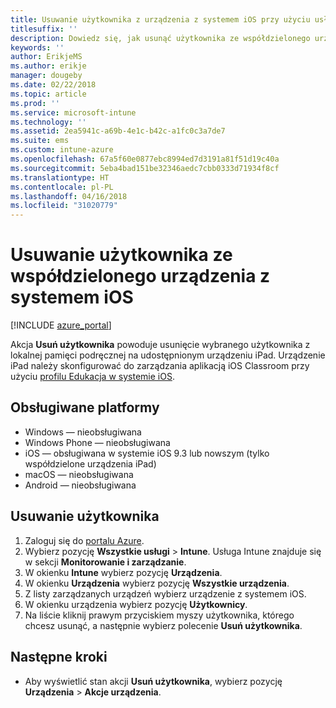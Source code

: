 ```yaml
---
title: Usuwanie użytkownika z urządzenia z systemem iOS przy użyciu usługi Microsoft Intune
titlesuffix: ''
description: Dowiedz się, jak usunąć użytkownika ze współdzielonego urządzenia z systemem iOS przy użyciu usługi Intune.
keywords: ''
author: ErikjeMS
ms.author: erikje
manager: dougeby
ms.date: 02/22/2018
ms.topic: article
ms.prod: ''
ms.service: microsoft-intune
ms.technology: ''
ms.assetid: 2ea5941c-a69b-4e1c-b42c-a1fc0c3a7de7
ms.suite: ems
ms.custom: intune-azure
ms.openlocfilehash: 67a5f60e0877ebc8994ed7d3191a81f51d19c40a
ms.sourcegitcommit: 5eba4bad151be32346aedc7cbb0333d71934f8cf
ms.translationtype: HT
ms.contentlocale: pl-PL
ms.lasthandoff: 04/16/2018
ms.locfileid: "31020779"
---
```

# <a name="remove-a-user-from-a-shared-ios-device"></a>Usuwanie użytkownika ze współdzielonego urządzenia z systemem iOS


[!INCLUDE [azure_portal](./includes/azure_portal.md)]

Akcja **Usuń użytkownika** powoduje usunięcie wybranego użytkownika z lokalnej pamięci podręcznej na udostępnionym urządzeniu iPad. Urządzenie iPad należy skonfigurować do zarządzania aplikacją iOS Classroom przy użyciu [profilu Edukacja w systemie iOS](education-settings-configure-ios.md). 

## <a name="supported-platforms"></a>Obsługiwane platformy

- Windows — nieobsługiwana
- Windows Phone — nieobsługiwana
- iOS — obsługiwana w systemie iOS 9.3 lub nowszym (tylko współdzielone urządzenia iPad)
- macOS — nieobsługiwana
- Android — nieobsługiwana

## <a name="remove-a-user"></a>Usuwanie użytkownika

1. Zaloguj się do [portalu Azure](https://portal.azure.com).
2. Wybierz pozycję **Wszystkie usługi** > **Intune**. Usługa Intune znajduje się w sekcji **Monitorowanie i zarządzanie**.
3. W okienku **Intune** wybierz pozycję **Urządzenia**.
4. W okienku **Urządzenia** wybierz pozycję **Wszystkie urządzenia**.
5. Z listy zarządzanych urządzeń wybierz urządzenie z systemem iOS.
6. W okienku urządzenia wybierz pozycję **Użytkownicy**.
7. Na liście kliknij prawym przyciskiem myszy użytkownika, którego chcesz usunąć, a następnie wybierz polecenie **Usuń użytkownika**.

## <a name="next-steps"></a>Następne kroki

- Aby wyświetlić stan akcji **Usuń użytkownika**, wybierz pozycję **Urządzenia** > **Akcje urządzenia**.
